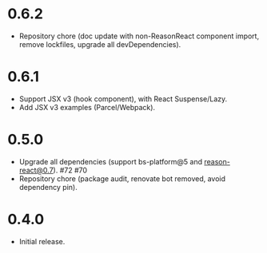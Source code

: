 # 0.6.2

- Repository chore (doc update with non-ReasonReact component import, remove lockfiles, upgrade all devDependencies).

# 0.6.1

- Support JSX v3 (hook component), with React Suspense/Lazy.
- Add JSX v3 examples (Parcel/Webpack).

# 0.5.0

- Upgrade all dependencies (support bs-platform@5 and reason-react@0.7). #72 #70
- Repository chore (package audit, renovate bot removed, avoid dependency pin).

# 0.4.0

- Initial release.